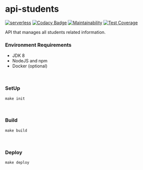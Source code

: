 # api-students
[![serverless](http://public.serverless.com/badges/v3.svg)](http://www.serverless.com)
[![Codacy Badge](https://app.codacy.com/project/badge/Grade/1c5e355929814c88b84dc4df2162a154)](https://www.codacy.com/gh/uvsy-aws-backend/api-students?utm_source=github.com&amp;utm_medium=referral&amp;utm_content=uvsy-aws-backend/api-students&amp;utm_campaign=Badge_Grade)
[![Maintainability](https://api.codeclimate.com/v1/badges/65e0621c679440eff2d5/maintainability)](https://codeclimate.com/github/uvsy-aws-backend/api-students/maintainability)
[![Test Coverage](https://api.codeclimate.com/v1/badges/65e0621c679440eff2d5/test_coverage)](https://codeclimate.com/github/uvsy-aws-backend/api-students/test_coverage)

API that manages all students related information.

### Environment Requirements

  - JDK 8
  - NodeJS and npm
  - Docker (optional)

&nbsp;
### SetUp

    make init

&nbsp;
### Build

    make build

&nbsp;
### Deploy

    make deploy
